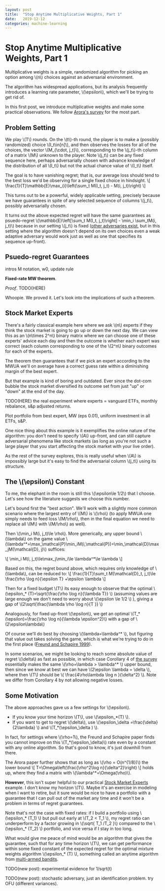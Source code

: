 ```yaml
---
layout: post
title:  "Stop Anytime Multiplicative Weights, Part 1"
date:   2019-12-12
categories: machine-learning
---
```


# Stop Anytime Multiplicative Weights, Part 1

Multiplicative weights is a simple, randomized algorithm for picking an option among \\(n\\) choices against an adversarial environment.

The algorithm has widespread applications, but its analysis frequently introduces a learning rate parameter, \\(\epsilon\\), which we'll be trying to get rid of.

In this first post, we introduce multiplicative weights and make some practical observations. We follow [Arora's survey](https://www.cs.princeton.edu/~arora/pubs/MWsurvey.pdf) for the most part.

## Problem Setting

We play \\(T\\) rounds. On the \\(t\\)-th round, the player is to make a (possibly randomized) choice \\(I_t\in[n]\\), and then observes the losses for all of the choices, the vector \\(M\_{\cdot, j\_t}\\), corresponding to the \\(j\_t\\)-th column of a matrix \\(M\\) unknown to the player. Note \\(j\_t\\) can be any fixed sequence here, perhaps adversarially chosen with advance knowledge of the distribution of all \\(I\_t\\) but not the actual chance value of \\(I\_t\\) itself.

The goal is to have vanishing regret; that is, our average loss should tend to the best loss we'd be observing for a single fixed choice in hindsight.
\\[
\frac{1}{T}\mathbb{E}\max_{i}\left(\sum\_t M(I\_t, j\_t) - M(i, j\_t)\right)
\\]

This turns out to be a powerful, widely applicable setting, precisely because we have guarantees in spite of any selected sequence of columns \\(j\_t\\), possibly adversarially chosen.

It turns out the above expected regret will have the same guarantees as psuedo-regret \\(\mathbb{E}\left[\sum\_t M(I\_t, j\_t)\right] - \min_i \sum\_tM(i, j\_t)\\) because in our setting \\(j\_t\\) is fixed ([other adversaries exist](http://localhost:4000/2019/12/12/stop-anytime-multiplicative-weights-pt1.html), but in this setting where the algorithm doesn't depend on its own choices even a weak adaptive adversary would work just as well as one that specifies its sequence up-front).

## Psuedo-regret Guarantees

intros M notation, w0, update rule

**Fixed-rate MW theorem**.

_Proof_. TODO(HERE)

Whoopie. We proved it. Let's look into the implications of such a theorem.

## Stock Market Experts

There's a fairly classical example here where we ask \\(n\\) experts if they think the stock market is going to go up or down the next day. We can view this as an \\(n\times 2^n\\) binary matrix where we can choose one of these experts' advice each day and then the outcome is whether each expert was correct (each column corresponding to one of the \\(2^n\\) binary outcomes for each of the experts.

The theorem then guarantees that if we pick an expert according to the MWUA we'll on average have a correct guess rate within a diminishing margin of the best expert.

But that example is kind of boring and outdated. Ever since the dot-com bubble the stock market diversified its outcome set from just "up" or "down" at the end of the day. 


TODO(HERE) the real experiment where experts = vanguard ETFs, monthly rebalance, s&p adjusted returns.

Plot portfolio from best expert, MW (eps 0.01), uniform investment in all ETFs, s&P.

One nice thing about this example is it exemplifies the online nature of the algorithm: you don't need to specify \\(A\\) up-front, and can still capture adversarial phenomena like stock markets (as long as you're not such a large player that you start affecting the stock market with your live order).

As the rest of the survey explores, this is really useful when \\(A\\) is impossibly large but it's easy to find the adversarial column \\(j\_t\\) using its structure.

## The \\(\epsilon\\) Constant

To me, the elephant in the room is still this \\(\epsilon\le 1/2\\) that I choose. Let's see how the literature suggests we choose this number.

Let's bound first the "best action". We'll work with a slightly more common scenario where the largest entry of \\(M\\) is \\(\rho\\) (to apply MWUA one simply needs to feed loss \\(M/\rho\\), then in the final equation we need to replace all \\(M\\) with \\(M/\rho\\) as well).

Then \\(\min\_i M(i, j\_t)\le \rho\\). More generically, any upper bound \\(\lambda\\) on the game value \\(\lambda^*=\max\_\mathcal{P}\min\_iM(i,\mathcal{P})=\min\_\mathcal{D}\max\_jM(\mathcal{D}, j)\\) suffices:

\\[
\min_i M(i, j\_t)\le\max\_j\min\_i\le \lambda^*\le \lambda
\\]

Based on this, the regret bound above, which requires only knowledge of \\(\lambda\\), can be reduced to:
\\[
\frac{1}{T}\sum_t M(\mathcal{D}\_t, j\_t)\le \frac{\rho \log n}{\epsilon T} +\epsilon \lambda
\\]

Then for a fixed budget \\(T\\) its easy enough to observe that the optimal \\(\epsilon\_* (T)=\sqrt{\frac{\rho \log n}{\lambda T}} \\) (assuming values are large enough we don't need to worry about \\(\epsilon \le 1/2 \\) ), giving a gap of \\(2\sqrt{\frac{\lambda \rho \log n}{T }} \\)

Analogously, for fixed up-front \\(\epsilon\\), we get an optimal \\(T_*(\epsilon)=\frac{\rho \log n}{\lambda \epsilon^2}\\) with a gap of \\(2\epsilon\lambda\\)

Of course we'll do best by choosing \\(\lambda=\lambda^* \\), but figuring that value out takes solving the game, which is what we're trying to do in the first place ([Freund and Schapire 1999](https://cseweb.ucsd.edu/~yfreund/papers/games_long.pdf)).

In some scenarios, we might be looking to reach some absolute value of regret \\(\delta\\) as fast as possible, in which case Corollary 4 of [the survey](https://www.cs.princeton.edu/~arora/pubs/MWsurvey.pdf) essentially makes the same \\(\rho=\lambda > \lambda^* \\) upper bound, then since we know at best we can have \\(2\epsilon \lambda = \delta \\), where then \\(T\\) should be \\(  \frac{4\rho\lambda \log n }{\delta^2} \\). Note we differ from Corollary 4 by not allowing negative losses.

## Some Motivation

The above approaches gave us a few settings for \\(\epsilon\\).

* If you know your time horizon \\(T\\), use \\(\epsilon\_*(T) \\).
* If you want to get to regret \\(\delta\\), use \\(\epsilon\_\delta =\frac{\delta}{2\lambda} \\) and \\(T\_*(\epsilon\_\delta ) \\).

In fact, for settings where \\(\rho=1\\), the Freund and Schapire paper finds you cannot improve on this \\(T\_*(\epsilon\_\delta)\\) rate even by a constant with any online algorithm. So that's good to know, it's just downhill from there.

The Arora paper further shows that as long as \\(\rho = O(n^{1/8})\\) the lower bound
\\[
T=\Omega\left(\frac{\rho^2\log n}{\delta^2}\right)
\\]
holds up, where they find a matrix with \\(\lambda^*=\Omega(\rho)\\).

**However**, this isn't super helpful to our practical [Stock Market Experts](#stock-market-experts) example. I don't know my horizon \\(T\\). Maybe it's an exercise in modeling when I want to retire, but it sure would be nice to have a portfolio with a guarantee that I can pull out of the market any time and it won't be a problem in terms of regret guarantees.

Note that's not the case with fixed rates: if I build a portfolio using \\(\epsilon\_* (T\_1) \\) but pull out early at \\(T\_2 < T\_1 \\), my regret ratio can underperform by a factor growing in \\(\sqrt{ T\_1 /T\_2 }\\) compared to the \\(\epsilon\_* (T\_2) \\) portfolio, and vice versa if I stay in too long.

What would give me peace of mind would be an algorithm that gives the guarantee, such that for any time horizon \\(T\\), we can get performance within some fixed constant of the expected regret for the optimal mixture weights algorithm \\(\epsilon\_* (T) \\), something called an anytime algorithm from [multi-armed bandits](https://hal.inria.fr/hal-01736357).

TODO(new post): experimental evidence for 1/sqrt(t)

TODO(new post): stochastic adversary, just an identification problem. try OFU (different variances).
